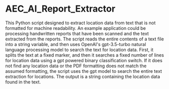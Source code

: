 # AEC_AI_Report_Extractor
This Python script designed to extract location data from text that is not formatted for machine readability. An example application could be processing handwritten reports that have been scanned and the text extracted from the reports. The script reads the entire contents of a text file into a string variable, and then uses OpenAI's gpt-3.5-turbo natural language processing model to search the text for location data. First, it splits the text at a fixed marker, and then it searches a fixed number of lines for location data using a gpt powered binary classification switch. If it does not find any location data or the PDF formatting does not match the assumed formatting, the script uses the gpt model to search the entire text extraction for locations. The output is a string containing the location data found in the text.

